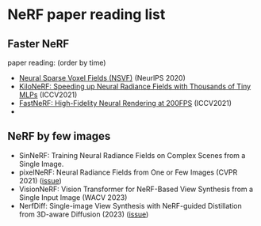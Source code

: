# NeRF paper reading list

## Faster NeRF

paper reading: (order by time)
- [Neural Sparse Voxel Fields (NSVF)](https://github.com/poetrywanderer/Interpretable-3D-Modeling/issues/7) (NeurlPS 2020)
- [KiloNeRF: Speeding up Neural Radiance Fields with Thousands of Tiny MLPs](https://github.com/poetrywanderer/Interpretable-3D-Modeling/issues/6) (ICCV2021)
- [FastNeRF: High-Fidelity Neural Rendering at 200FPS](https://github.com/poetrywanderer/Interpretable-3D-Modeling/issues/8) (ICCV2021)
- 

## NeRF by few images

- SinNeRF: Training Neural Radiance Fields on Complex Scenes from a Single Image.
- pixelNeRF: Neural Radiance Fields from One or Few Images (CVPR 2021) ([issue](https://github.com/poetrywanderer/Interpretable-3D-Modeling/issues/14))
- VisionNeRF: Vision Transformer for NeRF-Based View Synthesis from a Single Input Image (WACV 2023) 
- NerfDiff: Single-image View Synthesis with NeRF-guided Distillation from 3D-aware Diffusion (2023) ([issue](https://github.com/poetrywanderer/Interpretable-3D-Modeling/issues/13))
